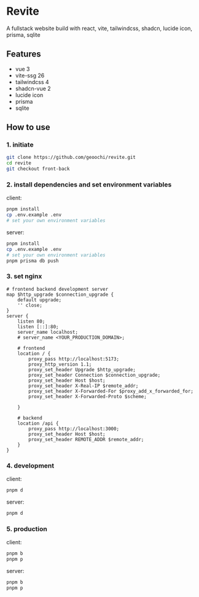 # Revite

A fullstack website build with react, vite, tailwindcss, shadcn, lucide icon, prisma, sqlite

## Features

- vue 3
- vite-ssg 26
- tailwindcss 4
- shadcn-vue 2
- lucide icon
- prisma
- sqlite

## How to use

### 1. initiate

```sh
git clone https://github.com/geoochi/revite.git
cd revite
git checkout front-back
```

### 2. install dependencies and set environment variables

client:

```sh
pnpm install
cp .env.example .env
# set your own environment variables
```

server:

```sh
pnpm install
cp .env.example .env
# set your own environment variables
pnpm prisma db push
```

### 3. set nginx

```nginx
# frontend backend development server
map $http_upgrade $connection_upgrade {
    default upgrade;
    '' close;
}
server {
    listen 80;
    listen [::]:80;
    server_name localhost;
    # server_name <YOUR_PRODUCTION_DOMAIN>;

    # frontend
    location / {
        proxy_pass http://localhost:5173;
        proxy_http_version 1.1;
        proxy_set_header Upgrade $http_upgrade;
        proxy_set_header Connection $connection_upgrade;
        proxy_set_header Host $host;
        proxy_set_header X-Real-IP $remote_addr;
        proxy_set_header X-Forwarded-For $proxy_add_x_forwarded_for;
        proxy_set_header X-Forwarded-Proto $scheme;

    }

    # backend
    location /api {
        proxy_pass http://localhost:3000;
        proxy_set_header Host $host;
        proxy_set_header REMOTE_ADDR $remote_addr;
    }
}
```

### 4. development

client:

```sh
pnpm d
```

server:

```sh
pnpm d
```

### 5. production

client:

```sh
pnpm b
pnpm p
```

server:

```sh
pnpm b
pnpm p
```
